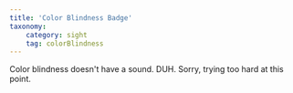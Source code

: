 ```yaml
---
title: 'Color Blindness Badge'
taxonomy:
    category: sight
    tag: colorBlindness
---
```

Color blindness doesn't have a sound. DUH. Sorry, trying too hard at this point.

